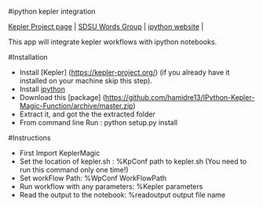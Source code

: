 #ipython kepler integration

[Kepler Project page](https://kepler-project.org/) |
[SDSU Words Group](http://words.sdsc.edu/) |
[ipython website](http://ipython.org/) |

This app will integrate kepler workflows with ipython notebooks.

#Installation 
* Install [Kepler] (https://kepler-project.org/) (if you already have it installed on your machine skip this step).
* Install [ipython](http://ipython.org/install.html) 
* Download this [package] (https://github.com/hamidre13/IPython-Kepler-Magic-Function/archive/master.zip)
* Extract it, and got the the extracted folder
* From command line Run : python setup.py install

#Instructions

* First Import KeplerMagic
* Set the location of kepler.sh : %KpConf path to kepler.sh (You need to run this command only one time!)
* Set workFlow Path: %WpConf WorkFlowPath
* Run workflow with any parameters: %Kepler parameters
* Read the output to the notebook: %readoutput output file name


